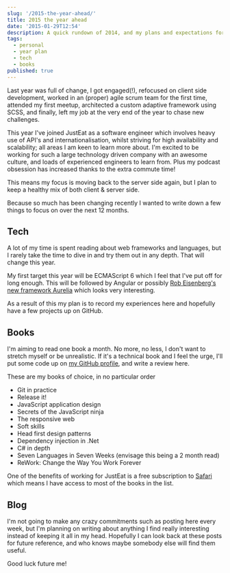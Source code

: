 ```yaml
---
slug: '/2015-the-year-ahead/'
title: 2015 the year ahead
date: '2015-01-29T12:54'
description: A quick rundown of 2014, and my plans and expectations for 2015.
tags:
  - personal
  - year plan
  - tech
  - books
published: true
---
```


Last year was full of change, I got engaged(!), refocused on client side development, worked in an (proper) agile scrum team for the first time, attended my first meetup, architected a custom adaptive framework using SCSS, and finally, left my job at the very end of the year to chase new challenges.

This year I've joined JustEat as a software engineer which involves heavy use of API's and internationalisation, whilst striving for high availability and scalability; all areas I am keen to learn more about. I'm excited to be working for such a large technology driven company with an awesome culture, and loads of experienced engineers to learn from. Plus my podcast obsession has increased thanks to the extra commute time!

This means my focus is moving back to the server side again, but I plan to keep a healthy mix of both client & server side.

Because so much has been changing recently I wanted to write down a few things to focus on over the next 12 months.

## Tech

A lot of my time is spent reading about web frameworks and languages, but I rarely take the time to dive in and try them out in any depth. That will change this year.

My first target this year will be ECMAScript 6 which I feel that I've put off for long enough. This will be followed by Angular or possibly [Rob Eisenberg's new framework Aurelia](http://aurelia.io/) which looks very interesting.

As a result of this my plan is to record my experiences here and hopefully have a few projects up on GitHub.

## Books

I'm aiming to read one book a month. No more, no less, I don't want to stretch myself or be unrealistic. If it's a technical book and I feel the urge, I'll put some code up on [my GitHub profile](https://github.com/DamianMullins), and write a review here.

These are my books of choice, in no particular order

- Git in practice
- Release it!
- JavaScript application design
- Secrets of the JavaScript ninja
- The responsive web
- Soft skills
- Head first design patterns
- Dependency injection in .Net
- C# in depth
- Seven Languages in Seven Weeks (envisage this being a 2 month read)
- ReWork: Change the Way You Work Forever

One of the benefits of working for JustEat is a free subscription to [Safari](https://www.safaribooksonline.com/) which means I have access to most of the books in the list.

## Blog

I'm not going to make any crazy commitments such as posting here every week, but I'm planning on writing about anything I find really interesting instead of keeping it all in my head. Hopefully I can look back at these posts for future reference, and who knows maybe somebody else will find them useful.

Good luck future me!
